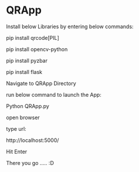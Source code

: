 # QRApp
Install below Libraries by entering below commands:

pip install qrcode[PIL]

pip install opencv-python

pip install pyzbar

pip install flask


Navigate to QRApp Directory

run below command to launch the App:

Python QRApp.py

open browser 

type url:

http://localhost:5000/

Hit Enter


There you go ..... :D
